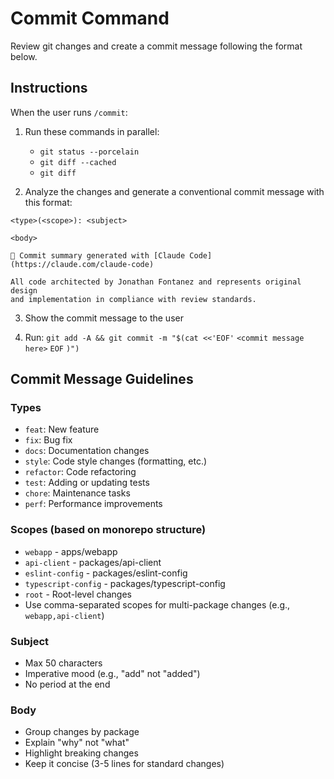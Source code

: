 # Commit Command

Review git changes and create a commit message following the format below.

## Instructions

When the user runs `/commit`:

1. Run these commands in parallel:
   - `git status --porcelain`
   - `git diff --cached`
   - `git diff`

2. Analyze the changes and generate a conventional commit message with this format:

```
<type>(<scope>): <subject>

<body>

🤖 Commit summary generated with [Claude Code](https://claude.com/claude-code)

All code architected by Jonathan Fontanez and represents original design
and implementation in compliance with review standards.
```

3. Show the commit message to the user

4. Run: `git add -A && git commit -m "$(cat <<'EOF'`
   `<commit message here>`
   `EOF`
   `)")`

## Commit Message Guidelines

### Types
- `feat`: New feature
- `fix`: Bug fix
- `docs`: Documentation changes
- `style`: Code style changes (formatting, etc.)
- `refactor`: Code refactoring
- `test`: Adding or updating tests
- `chore`: Maintenance tasks
- `perf`: Performance improvements

### Scopes (based on monorepo structure)
- `webapp` - apps/webapp
- `api-client` - packages/api-client
- `eslint-config` - packages/eslint-config
- `typescript-config` - packages/typescript-config
- `root` - Root-level changes
- Use comma-separated scopes for multi-package changes (e.g., `webapp,api-client`)

### Subject
- Max 50 characters
- Imperative mood (e.g., "add" not "added")
- No period at the end

### Body
- Group changes by package
- Explain "why" not "what"
- Highlight breaking changes
- Keep it concise (3-5 lines for standard changes)
